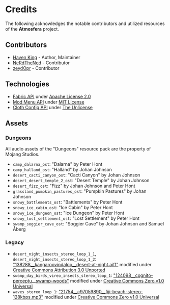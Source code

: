 # Credits
The following acknowledges the notable contributors and utilized resources of the **Atmosfera** project.

## Contributors
* [Haven King](https://github.com/Haven-King) - Author, Maintainer
* [NeRdTheNed](https://github.com/NeRdTheNed) - Contributor
* [zeydOpr](https://github.com/zeydOpr) - Contributor

## Technologies
* [Fabric API](https://github.com/FabricMC/fabric) under [Apache License 2.0]
* [Mod Menu API](https://github.com/TerraformersMC/ModMenu) under [MIT License]
* [Cloth Config API](https://github.com/shedaniel/cloth-config) under [The Unlicense]
  
## Assets
### Dungeons
All audio assets of the "Dungeons" resource pack are the property of Mojang Studios.
* `camp_dalarna_ost`: "Dalarna" by Peter Hont
* `camp_halland_ost`: "Halland" by Johan Johnson
* `desert_cacti_canyon_ost`: "Cacti Canyon" by Johan Johnson
* `desert_desert_temple_2_ost`: "Desert Temple" by Johan Johnson
* `desert_fizz_ost`: "Fizz" by Johan Johnson and Peter Hont
* `grassland_pumpkin_pastures_ost`: "Pumpkin Pastures" by Johan Johnson
* `snowy_battlements_ost`: "Battlements" by Peter Hont
* `snowy_ice_cabin_ost`: "Ice Cabin" by Peter Hont
* `snowy_ice_dungeon_ost`: "Ice Dungeon" by Peter Hont
* `snowy_lost_settlement_ost`: "Lost Settlement" by Peter Hont
* `swamp_soggier_cave_ost`: "Soggier Cave" by Johan Johnson and Samuel Åberg

### Legacy
* `desert_night_insects_stereo_loop_1_1`, `desert_night_insects_stereo_loop_1_2`: ["138288__kangaroovindaloo__desert-at-night.aiff"] modified under [Creative Commons Attribution 3.0 Unported]
* `swamp_day_birds_vireo_insects_stereo_loop_1`: ["124098__cognito-perceptu__swamp-woods"] modified under [Creative Commons Zero v1.0 Universal]
* `waves_stereo_loop_1`: ["21754__c97059890__fiji-beach-stereo-128kbps.mp3"] modified under [Creative Commons Zero v1.0 Universal]

[//]: # (Reference Links)
["21754__c97059890__fiji-beach-stereo-128kbps.mp3"]: https://freesound.org/people/c97059890/sounds/21754/
["124098__cognito-perceptu__swamp-woods"]: https://freesound.org/people/cognito%20perceptu/sounds/124098/
["138288__kangaroovindaloo__desert-at-night.aiff"]: https://freesound.org/people/kangaroovindaloo/sounds/138288/
[Apache License 2.0]: https://www.apache.org/licenses/LICENSE-2.0
[Creative Commons Attribution 3.0 Unported]: https://creativecommons.org/licenses/by/3.0/
[Creative Commons Zero v1.0 Universal]: https://creativecommons.org/publicdomain/zero/1.0/
[MIT License]: https://opensource.org/licenses/MIT
[The Unlicense]: https://unlicense.org/
